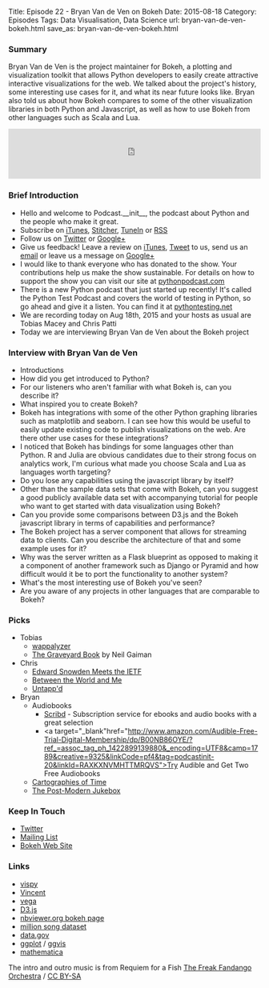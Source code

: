 Title: Episode 22 - Bryan Van de Ven on Bokeh
Date: 2015-08-18
Category: Episodes
Tags: Data Visualisation, Data Science
url: bryan-van-de-ven-bokeh.html
save_as: bryan-van-de-ven-bokeh.html

### Summary
Bryan Van de Ven is the project maintainer for Bokeh, a plotting and visualization toolkit that allows Python developers to easily create attractive interactive visualizations for the web. We talked about the project's history, some interesting use cases for it, and what its near future looks like. Bryan also told us about how Bokeh compares to some of the other visualization libraries in both Python and Javascript, as well as how to use Bokeh from other languages such as Scala and Lua.

<iframe id="audio_iframe" src="http://www.podbean.com/media/player/xq2pv-588dba?from=wp&skin=103&postId=5803450&download=1&share=1&fonts=Helvetica&auto=0" height="100" width="100%" frameborder="0" scrolling="no" data-name="pb-iframe-player"></iframe>

### Brief Introduction
- Hello and welcome to Podcast.\_\_init\_\_, the podcast about Python and the people who make it great.
- Subscribe on [iTunes](https://itunes.apple.com/us/podcast/podcast.-init/id981834425?mt=2&uo=6&at=&ct=), [Stitcher](http://www.stitcher.com/s?fid=64838&refid=stpr), [TuneIn](http://tunein.com/embed/follow/p726240/#) or [RSS](http://podcastinit.podbean.com/feed/)
- Follow us on [Twitter](https://twitter.com/Podcast__init__) or [Google+](https://plus.google.com/+Podcastinit-the-python-podcast)
- Give us feedback! Leave a review on [iTunes](https://itunes.apple.com/us/podcast/podcast.-init/id981834425?mt=2&uo=6&at=&ct=), [Tweet](https://twitter.com/Podcast__init__) to us, send us an [email](mailto:hosts@podcastinit.com) or leave us a message on [Google+](https://plus.google.com/+Podcastinit-the-python-podcast)
- I would like to thank everyone who has donated to the show. Your contributions help us make the show sustainable. For details on how to support the show you can visit our site at [pythonpodcast.com](http://pythonpodcast.com)
- There is a new Python podcast that just started up recently! It's called the Python Test Podcast and covers the world of testing in Python, so go ahead and give it a listen. You can find it at [pythontesting.net](http://pythontesting.net)
- We are recording today on Aug 18th, 2015 and your hosts as usual are Tobias Macey and Chris Patti
- Today we are interviewing Bryan Van de Ven about the Bokeh project

### Interview with Bryan Van de Ven
- Introductions
- How did you get introduced to Python?
- For our listeners who aren't familiar with what Bokeh is, can you describe it?
- What inspired you to create Bokeh?
- Bokeh has integrations with some of the other Python graphing libraries such as matplotlib and seaborn. I can see how this would be useful to easily update existing code to publish visualizations on the web. Are there other use cases for these integrations?
- I noticed that Bokeh has bindings for some languages other than Python. R and Julia are obvious candidates due to their strong focus on analytics work, I'm curious what made you choose Scala and Lua as languages worth targeting?
- Do you lose any capabilities using the javascript library by itself?
- Other than the sample data sets that come with Bokeh, can you suggest a good publicly available data set with accompanying tutorial for people who want to get started with data visualization using Bokeh?
- Can you provide some comparisons between D3.js and the Bokeh javascript library in terms of capabilities and performance?
- The Bokeh project has a server component that allows for streaming data to clients. Can you describe the architecture of that and some example uses for it?
- Why was the server written as a Flask blueprint as opposed to making it a component of another framework such as Django or Pyramid and how difficult would it be to port the functionality to another system?
- What's the most interesting use of Bokeh you've seen?
- Are you aware of any projects in other languages that are comparable to Bokeh?

### Picks
- Tobias
    - [wappalyzer](https://wappalyzer.com/)
    - [The Graveyard Book](http://amzn.to/1TT6fi4) by Neil Gaiman
- Chris
    - [Edward Snowden Meets the IETF](https://gist.github.com/mnot/382aca0b23b6bf082116)
    - [Between the World and Me](http://amzn.to/1VKSYLs)
    - [Untapp'd](https://untappd.com/home)
- Bryan
    - Audiobooks
        - [Scribd](https://www.scribd.com/g/4ko3os) - Subscription service for ebooks and audio books with a great selection
        - <a target="_blank"href="http://www.amazon.com/Audible-Free-Trial-Digital-Membership/dp/B00NB86OYE/?ref_=assoc_tag_ph_1422899139880&_encoding=UTF8&camp=1789&creative=9325&linkCode=pf4&tag=podcastinit-20&linkId=RAXKXNVMHTTMRQVS">Try Audible and Get Two Free Audiobooks</a><img src="http://ir-na.amazon-adsystem.com/e/ir?t=podcastinit-20&l=pf4&o=1" width="1" height="1" border="0" alt="" style="border:none !important; margin:0px !important;" />
    - [Cartographies of Time](http://amzn.to/1MxHLun)
    - [The Post-Modern Jukebox](http://postmodernjukebox.com/)

### Keep In Touch
- [Twitter](https://twitter.com/bokehplots)
- [Mailing List](https://groups.google.com/a/continuum.io/forum/#!forum/bokeh)
- [Bokeh Web Site](http://bokeh.pydata.org)

### Links
- [vispy](https://github.com/vispy)
- [Vincent](https://github.com/wrobstory/vincent)
- [vega](https://trifacta.github.io/vega/)
- [D3.js](http://d3js.org/)
- [nbviewer.org bokeh page](http://nbviewer.ipython.org/github/bokeh/bokeh-notebooks/blob/master/index.ipynb)
- [million song dataset](http://labrosa.ee.columbia.edu/millionsong/)
- [data.gov](http://data.gov)
- [ggplot](http://ggplot.yhathq.com/) / [ggvis](http://ggvis.rstudio.com/)
- [mathematica](http://www.wolfram.com/mathematica/)

The intro and outro music is from Requiem for a Fish [The Freak Fandango Orchestra](http://freemusicarchive.org/music/The_Freak_Fandango_Orchestra/)  / [CC BY-SA](http://creativecommons.org/licenses/by-sa/3.0/)
